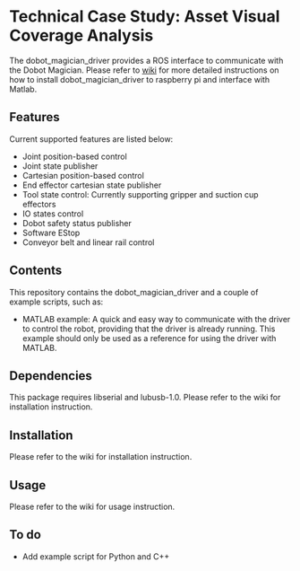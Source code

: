 # Technical Case Study: Asset Visual Coverage Analysis

The dobot_magician_driver provides a ROS interface to communicate with the Dobot Magician.
Please refer to [wiki](https://github.com/gapaul/dobot_magician_driver/wiki/) for more detailed instructions on how to install dobot_magician_driver to raspberry pi and interface with Matlab. 

## Features
Current supported features are listed below:
- Joint position-based control
- Joint state publisher
- Cartesian position-based control
- End effector cartesian state publisher
- Tool state control: Currently supporting gripper and suction cup effectors
- IO states control
- Dobot safety status publisher
- Software EStop
- Conveyor belt and linear rail control

## Contents
This repository contains the dobot_magician_driver and a couple of example scripts, such as:
- MATLAB example: A quick and easy way to communicate with the driver to control the robot, providing that the driver is already running. This example should only be used as a reference for using the driver with MATLAB. 

## Dependencies
This package requires libserial and lubusb-1.0. Please refer to the wiki for installation instruction.

## Installation
Please refer to the wiki for installation instruction.

## Usage
Please refer to the wiki for usage instruction.

## To do
- Add example script for Python and C++
